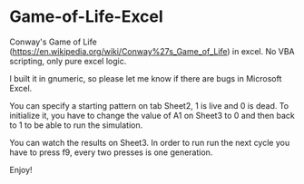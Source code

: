 # Game-of-Life-Excel

Conway's Game of Life (https://en.wikipedia.org/wiki/Conway%27s_Game_of_Life) in excel.
No VBA scripting, only pure excel logic.

I built it in gnumeric, so please let me know if there are bugs in Microsoft Excel.

You can specify a starting pattern on tab Sheet2, 1 is live and 0 is dead. To initialize it, you have to change the value of A1 on Sheet3 to 0 and then back to 1 to be able to run the simulation.

You can watch the results on Sheet3. In order to run run the next cycle you have to press f9, every two presses is one generation.

Enjoy!
